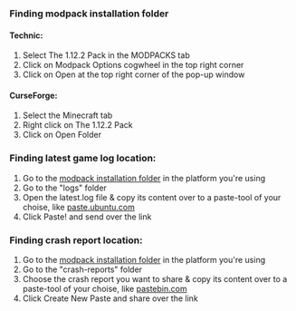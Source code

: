 ### Finding modpack installation folder
#### Technic:
1. Select The 1.12.2 Pack in the MODPACKS tab
2. Click on Modpack Options cogwheel in the top right corner
3. Click on Open at the top right corner of the pop-up window

#### CurseForge:
1. Select the Minecraft tab
2. Right click on The 1.12.2 Pack
3. Click on Open Folder

### Finding latest game log location:
1. Go to the [modpack installation folder](https://github.com/xJon/The-1.12.2-Pack/blob/master/log_location.md#finding-modpack-installation-folder) in the platform you're using
2. Go to the "logs" folder
3. Open the latest.log file & copy its content over to a paste-tool of your choise, like [paste.ubuntu.com](https://paste.ubuntu.com)
4. Click Paste! and send over the link


### Finding crash report location:
1. Go to the [modpack installation folder](https://github.com/xJon/The-1.12.2-Pack/blob/master/log_location.md#finding-modpack-installation-folder) in the platform you're using
2. Go to the "crash-reports" folder
3. Choose the crash report you want to share & copy its content over to a paste-tool of your choise, like [pastebin.com](https://pastebin.com/index)
4. Click Create New Paste and share over the link
